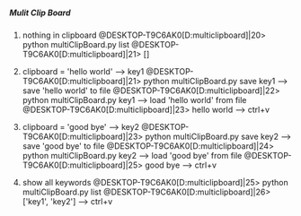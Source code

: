 ##### Mulit Clip Board

1. nothing in clipboard
@DESKTOP-T9C6AK0[D:multiclipboard]|20> python multiClipBoard.py list
@DESKTOP-T9C6AK0[D:multiclipboard]|21> []

2. clipboard = 'hello world'  --> key1
@DESKTOP-T9C6AK0[D:multiclipboard]|21> python multiClipBoard.py save key1    --> save 'hello world' to file
@DESKTOP-T9C6AK0[D:multiclipboard]|22> python multiClipBoard.py key1 		--> load 'hello world' from file
@DESKTOP-T9C6AK0[D:multiclipboard]|23> hello world	--> ctrl+v 


3. clipboard = 'good bye' 	--> key2
@DESKTOP-T9C6AK0[D:multiclipboard]|23> python multiClipBoard.py save key2	--> save 'good bye' to file
@DESKTOP-T9C6AK0[D:multiclipboard]|24> python multiClipBoard.py key2		--> load 'good bye' from file
@DESKTOP-T9C6AK0[D:multiclipboard]|25> good bye		--> ctrl+v

4. show all keywords 
@DESKTOP-T9C6AK0[D:multiclipboard]|25> python multiClipBoard.py list
@DESKTOP-T9C6AK0[D:multiclipboard]|26> ['key1', 'key2']  --> ctrl+v
